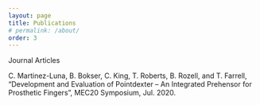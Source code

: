 ```yaml
---
layout: page
title: Publications
# permalink: /about/
order: 3
---
```


Journal Articles

C. Martinez-Luna, B. Bokser, C. King, T. Roberts, B. Rozell, and T. Farrell, “Development and Evaluation of Pointdexter – An Integrated Prehensor for Prosthetic Fingers”, MEC20 Symposium, Jul. 2020.